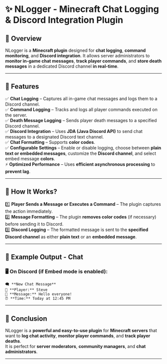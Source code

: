 # ✨ NLogger - Minecraft Chat Logging & Discord Integration Plugin

## 📖 Overview
NLogger is a **Minecraft plugin** designed for **chat logging**, **command monitoring**, and **Discord integration**. 
It allows server administrators to **monitor in-game chat messages**, **track player commands**, and **store death messages** in a dedicated Discord channel **in real-time**.

---

## 🚀 Features
✅ **Chat Logging** – Captures all in-game chat messages and logs them to a Discord channel.  
✅ **Command Logging** – Tracks and logs all player commands executed on the server.  
✅ **Death Message Logging** – Sends player death messages to a specified Discord channel.  
✅ **Discord Integration** – Uses **JDA (Java Discord API)** to send chat messages to a designated Discord text channel.  
✅ **Chat Formatting** – Supports **color codes**.  
✅ **Configurable Settings** – Enable or disable logging, choose between **plain text or embedded messages**, customize the **Discord channel**, and select embed message **colors**.  
⚡ **Optimized Performance** – Uses **efficient asynchronous processing** to **prevent lag**.

---

## 🔧 How It Works?
1️⃣ **Player Sends a Message or Executes a Command** – The plugin captures the action immediately.  
2️⃣ **Message Formatting** – The plugin **removes color codes** (if necessary) before sending it to Discord.  
3️⃣ **Discord Logging** – The formatted message is sent to the **specified Discord channel** as either **plain text** or an **embedded message**.

---

## 📜 Example Output - Chat
### 🖥️ **On Discord (if Embed mode is enabled):**
```
🗨️ **New Chat Message**  
👤 **Player:** Steve  
💬 **Message:** Hello everyone!  
⏰ **Time:** Today at 12:45 PM  
```

---

## 🎯 Conclusion
NLogger is a **powerful and easy-to-use plugin** for **Minecraft servers** that want to **log chat activity**, **monitor player commands**, and **track player deaths**.  
It is perfect for **server moderators**, **community managers**, and **chat administrators**.  

---


